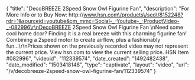 {
    "title": "DecoBREEZE 2Speed Snow Owl Figurine Fan",
    "description": "For More Info or to Buy Now: http:\/\/www.hsn.com\/products\/seo\/8152248?rdr=1&sourceid=youtube&cm_mmc=Social-_-Youtube-_-ProductVideo-_-082996\r\nDecoBREEZE 2Speed Snow Owl Figurine Fan \nNeed some cool home dcor? Finding it is a real breeze with this charming figurine fan! Combining a 2speed motor to create airflow, plus a fashionably fun...\r\nPrices shown on the previously recorded video may not represent the current price.  View hsn.com to view the current selling price. HSN Item #082996",
    "videoid": "112339574",
    "date_created": "1492482438",
    "date_modified": "1503418148",
    "type": "captivate",
    "layout": "video",
    "url": "\/v\/decobreeze-2speed-snow-owl-figurine-fan\/112339574"
}